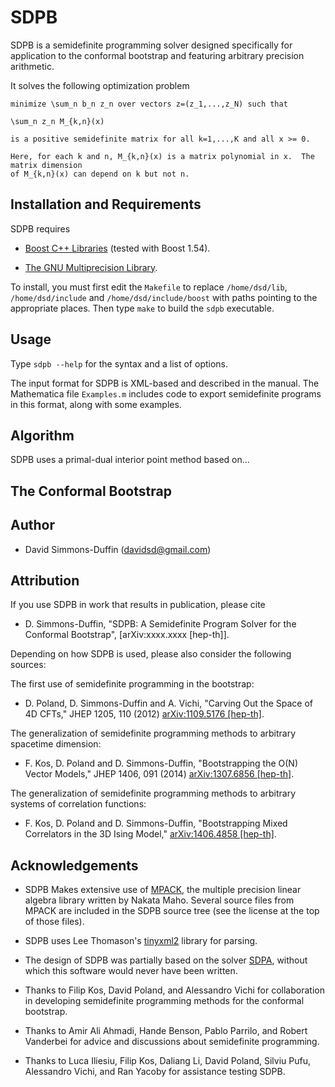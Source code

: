 # SDPB

SDPB is a semidefinite programming solver designed specifically for
application to the conformal bootstrap and featuring arbitrary precision arithmetic.

It solves the following optimization problem

```
minimize \sum_n b_n z_n over vectors z=(z_1,...,z_N) such that

\sum_n z_n M_{k,n}(x)

is a positive semidefinite matrix for all k=1,...,K and all x >= 0.

Here, for each k and n, M_{k,n}(x) is a matrix polynomial in x.  The matrix dimension
of M_{k,n}(x) can depend on k but not n.
```

## Installation and Requirements

SDPB requires

- [Boost C++ Libraries](http://www.boost.org/) (tested with Boost 1.54).

- [The GNU Multiprecision Library](https://gmplib.org/).

To install, you must first edit the `Makefile` to replace `/home/dsd/lib`, `/home/dsd/include` and `/home/dsd/include/boost` with paths pointing to the appropriate places.  Then type `make` to build the `sdpb` executable.

## Usage

Type `sdpb --help` for the syntax and a list of options.

The input format for SDPB is XML-based and described in the manual.  The Mathematica file `Examples.m` includes code to export semidefinite programs in this format, along with some examples.

## Algorithm

SDPB uses a primal-dual interior point method based on...

## The Conformal Bootstrap

## Author

- David Simmons-Duffin (davidsd@gmail.com)

## Attribution

If you use SDPB in work that results in publication, please cite

- D. Simmons-Duffin, "SDPB: A Semidefinite Program Solver for the
  Conformal Bootstrap", [arXiv:xxxx.xxxx [hep-th]].

Depending on how SDPB is used, please also consider the following sources:

The first use of semidefinite programming in the bootstrap:

- D. Poland, D. Simmons-Duffin and A. Vichi, "Carving Out the Space of
  4D CFTs," JHEP 1205, 110 (2012) [arXiv:1109.5176 [hep-th]](http://arxiv.org/abs/arXiv:1109.5176).

The generalization of semidefinite programming methods to arbitrary
spacetime dimension:

- F. Kos, D. Poland and D. Simmons-Duffin, "Bootstrapping the O(N)
  Vector Models," JHEP 1406, 091 (2014) [arXiv:1307.6856 [hep-th]](http://arxiv.org/abs/arXiv:1307.6856).

The generalization of semidefinite programming methods to arbitrary
systems of correlation functions:

- F. Kos, D. Poland and D. Simmons-Duffin, "Bootstrapping Mixed
  Correlators in the 3D Ising Model," [arXiv:1406.4858 [hep-th]](http://arxiv.org/abs/arXiv:1406.4858).

## Acknowledgements

- SDPB Makes extensive use of [MPACK](http://mplapack.sourceforge.net/), the multiple precision linear algebra library written by Nakata Maho.  Several source files from MPACK are included in the SDPB source tree (see the license at the top of those files).

- SDPB uses Lee Thomason's [tinyxml2](http://www.grinninglizard.com/tinyxml2/) library for parsing.

- The design of SDPB was partially based on the solver [SDPA](http://sdpa.sourceforge.net/), without which this software would never have been written.

- Thanks to Filip Kos, David Poland, and Alessandro Vichi for collaboration in developing semidefinite programming methods for the conformal bootstrap.

- Thanks to Amir Ali Ahmadi, Hande Benson, Pablo Parrilo, and Robert Vanderbei for advice and discussions about semidefinite programming.

- Thanks to Luca Iliesiu, Filip Kos, Daliang Li, David Poland, Silviu Pufu, Alessandro Vichi, and Ran Yacoby for assistance testing SDPB.